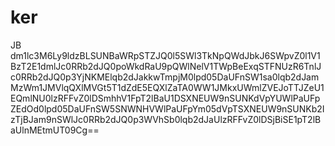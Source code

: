 # ker
JB
dm1lc3M6Ly9ldzBLSUNBaWRpSTZJQ0l5SWl3TkNpQWdJbkJ6SWpvZ0l1V1BzT2E1dmlJc0RRb2dJQ0poWkdRaU9pQWlNelV1TWpBeExqSTFNUzR6TnlJc0RRb2dJQ0p3YjNKMElqb2dJakkwTmpjM0lpd05DaUFnSW1sa0lqb2dJamMzWm1JMVlqQXlMVGt5T1dZdE5EQXlZaTA0WW1JMkxUWmlZVEJoTTJZeU1EQmlNU0lzRFFvZ0lDSmhhV1FpT2lBaU1DSXNEUW9nSUNKdVpYUWlPaUFpZEdOd0lpd05DaUFnSW5SNWNHVWlPaUFpYm05dVpTSXNEUW9nSUNKb2IzTjBJam9nSWlJc0RRb2dJQ0p3WVhSb0lqb2dJaUlzRFFvZ0lDSjBiSE1pT2lBaUlnMEtmUT09Cg==
